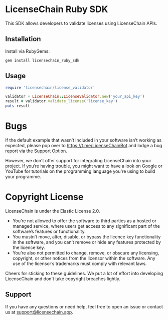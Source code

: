 # LicenseChain Ruby SDK

This SDK allows developers to validate licenses using LicenseChain APIs.

## Installation

Install via RubyGems:
```
gem install licensechain_ruby_sdk
```

## Usage

```ruby
require 'licensechain/license_validator'

validator = LicenseChain::LicenseValidator.new('your_api_key')
result = validator.validate_license('license_key')
puts result
```

# Bugs
If the default example that wasn’t included in your software isn’t working as expected, please pop over to https://t.me/LicenseChainBot and lodge a bug report via the Support Option.

However, we don't offer support for integrating LicenseChain into your project. If you’re having trouble, you might want to have a look on Google or YouTube for tutorials on the programming language you're using to build your programme.

# Copyright License
LicenseChain is under the Elastic License 2.0.

- You’re not allowed to offer the software to third parties as a hosted or managed service, where users get access to any significant part of the software’s features or functionality.
- You mustn’t move, alter, disable, or bypass the licence key functionality in the software, and you can’t remove or hide any features protected by the licence key.
- You’re also not permitted to change, remove, or obscure any licensing, copyright, or other notices from the licensor within the software. Any use of the licensor’s trademarks must comply with relevant laws.

Cheers for sticking to these guidelines. We put a lot of effort into developing LicenseChain and don't take copyright breaches lightly.

## Support

If you have any questions or need help, feel free to open an issue or contact us at support@licensechain.app.
